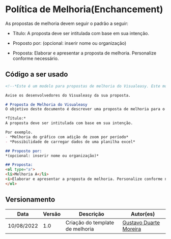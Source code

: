 # Política de Melhoria(Enchancement)

As propostas de melhoria devem seguir o padrão a seguir:

- Título: A proposta deve ser intitulada com base em sua intenção.

- Proposto por: (opcional: inserir nome ou organização) 

- Proposta: Elaborar e apresentar a proposta de melhoria. Personalize conforme necessário.

## Código a ser usado

```md
<!--*Este é um modelo para propostas de melhoria do Visualeasy. Este modelo serve como um guia inicial e deve ser personalizado caso necessário. Remover este texto.*)-->

Avise os desenvolvedores do Visualeasy da sua proposta.

# Proposta de Melhoria do Visualeasy
O objetivo deste documento é descrever uma proposta de melhoria para o Visualeasy.

*Título:*
A proposta deve ser intitulada com base em sua intenção.

Por exemplo.
- *Melhoria do gráfico com adição de zoom por período*
- *Possibilidade de carregar dados de uma planilha excel*

## Proposto por:
*(opcional: inserir nome ou organização)*

## Proposta:
<ol type="a">
<li>Melhoria A</li>
<i>Elaborar e apresentar a proposta de melhoria. Personalize conforme necessário.</i>
</ol>

```
## Versionamento

| Data | Versão | Descrição | Autor(es) |
|------|------|------|------|
|10/08/2022|1.0|Criação do template de melhoria | [Gustavo Duarte Moreira](https://github.com/gustavoduartemoreira)|
